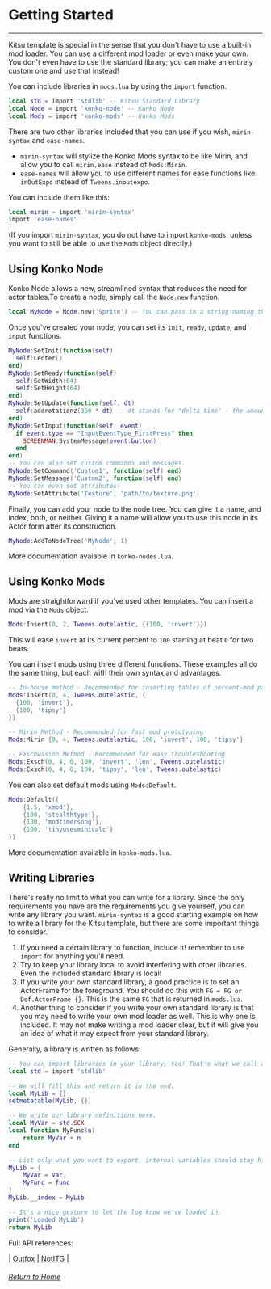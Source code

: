 # Getting Started
---
Kitsu template is special in the sense that you don't have to use a built-in mod loader. You can use a different mod loader or even make your own. You don't even have to use the standard library; you can make an entirely custom one and use that instead!

You can include libraries in `mods.lua` by using the `import` function.
```lua
local std = import 'stdlib' -- Kitsu Standard Library
local Node = import 'konko-node' -- Konko Node
local Mods = import 'konko-mods' -- Konko Mods
```

There are two other libraries included that you can use if you wish, `mirin-syntax` and `ease-names`.
- `mirin-syntax` will stylize the Konko Mods syntax to be like Mirin, and allow you to call `mirin.ease` instead of `Mods:Mirin`.
- `ease-names` will allow you to use different names for ease functions like `inOutExpo` instead of `Tweens.inoutexpo`.

You can include them like this:
```lua
local mirin = import 'mirin-syntax'
import 'ease-names'
```

(If you import `mirin-syntax`, you do not have to import `konko-mods`, unless you want to still be able to use the `Mods` object directly.)

## Using Konko Node
Konko Node allows a new, streamlined syntax that reduces the need for actor tables.To create a node, simply call the `Node.new` function.
```lua
local MyNode = Node.new('Sprite') -- You can pass in a string naming the type of Actor, or an entire Actor itself.
```
Once you've created your node, you can set its `init`, `ready`, `update`, and `input` functions.
```lua
MyNode:SetInit(function(self)
  self:Center()
end)
MyNode:SetReady(function(self)
  self:SetWidth(64)
  self:SetHeight(64)
end)
MyNode:SetUpdate(function(self, dt)
  self:addrotationz(360 * dt) -- dt stands for "delta time" - the amount of seconds since last frame.
end)
MyNode:SetInput(function(self, event)
  if event.type == "InputEventType_FirstPress" then
    SCREENMAN:SystemMessage(event.button)
  end
end)
-- You can also set custom commands and messages.
MyNode:SetCommand('Custom1', function(self) end)
MyNode:SetMessage('Custom2', function(self) end)
-- You can even set attributes!
MyNode:SetAttribute('Texture', 'path/to/texture.png')
```

Finally, you can add your node to the node tree. You can give it a name, and index, both, or neither. Giving it a name will allow you to use this node in its Actor form after its construction.
```lua
MyNode:AddToNodeTree('MyNode', 1)
```
More documentation avaiable in `konko-nodes.lua`.

## Using Konko Mods
Mods are straightforward if you've used other templates. You can insert a mod via the `Mods` object.

```lua
Mods:Insert(0, 2, Tweens.outelastic, {{100, 'invert'}})
```
This will ease `invert` at its current percent to `100` starting at beat `0` for two beats.

You can insert mods using three different functions. These examples all do the same thing, but each with their own syntax and advantages.
```lua
-- In-house method - Recommended for inserting tables of percent-mod pairs
Mods:Insert(0, 4, Tweens.outelastic, {
  {100, 'invert'},
  {100, 'tipsy'}
})

-- Mirin Method - Recommended for fast mod prototyping
Mods:Mirin {0, 4, Tweens.outelastic, 100, 'invert', 100, 'tipsy'}

-- Exschwasion Method - Recommended for easy troubleshooting
Mods:Exsch(0, 4, 0, 100, 'invert', 'len', Tweens.outelastic)
Mods:Exsch(0, 4, 0, 100, 'tipsy', 'len', Tweens.outelastic)
```

You can also set default mods using `Mods:Default`.
```lua
Mods:Default({
	{1.5, 'xmod'},
	{100, 'stealthtype'},
	{100, 'modtimersong'},
	{100, 'tinyusesminicalc'}
})
```

More documentation available in `konko-mods.lua`.

## Writing Libraries

There's really no limit to what you can write for a library. Since the only requirements you have are the requirements you give yourself, you can write any library you want. `mirin-syntax` is a good starting example on how to write a library for the Kitsu template, but there are some important things to consider.

1. If you need a certain library to function, include it! remember to use `import` for anything you'll need.
1. Try to keep your library local to avoid interfering with other libraries. Even the included standard library is local!
1. If you write your own standard library, a good practice is to set an ActorFrame for the foreground. You should do this with `FG = FG or Def.ActorFrame {}`. This is the same `FG` that is returned in `mods.lua`.
1. Another thing to consider if you write your own standard library is that you may need to write your own mod loader as well. This is why one is included. It may not make writing a mod loader clear, but it will give you an idea of what it may expect from your standard library.

Generally, a library is written as follows:
```lua
-- You can import libraries in your library, too! That's what we call a dependency.
local std = import 'stdlib'

-- We will fill this and return it in the end.
local MyLib = {}
setmetatable(MyLib, {})

-- We write our library definitions here.
local MyVar = std.SCX
local function MyFunc(n)
	return MyVar + n
end

-- List only what you want to export. internal variables should stay hidden to prevent other things from messing with them.
MyLib = {
	MyVar = var,
	MyFunc = func
}
MyLib.__index = MyLib

-- It's a nice gesture to let the log know we've loaded in.
print('Loaded MyLib')
return MyLib
```

Full API references:

| [Outfox](/kitsu-template/outfox/reference) | [NotITG](/kitsu-template/notitg/reference) |

###### [Return to Home](/kitsu-template)
